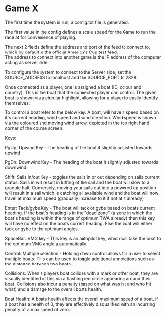 # Game X


The first time the system is run, a config.txt file is generated.

The first value in the config defines a scale speed for the Game to run the race at for convenience of playing.

The next 2 fields define the address and port of the feed to connect to, which by default is the official America's Cup test feed.  
The address to connect into another game is the IP address of the computer acting as server side.  

To configure the system to connect to the Server side, set the SOURCE_ADDRESS to localhost and the SOURCE_PORT to 2828.

Once connected as a player, one is assigned a boat (ID, colour and country).  This is the boat that the connected player can control.
The given boat is shown via a circular highlight, allowing for a player to easily identify themselves.

To control a boat refer to the below key.  A boat, will have a speed based on it's current heading, wind speed and wind direction.
Wind speed is shown via the coloured and moving wind arrow, depicted in the top right hand corner of the course screen.

Keys: 
       
   PgUp: Upwind Key - The heading of the boat it slightly adjusted towards upwind
    
   PgDn: Downwind Key - The heading of the boat it slightly adjusted towards downwind
    
   Shift: Sails in/out Key - toggles the sails in or out depending on sails current status.  Sails in will result in luffing of the sail
    and the boat will slow to a gradule halt.  Conversely, moving your sails out into a powered up position will result in a sail which
    is catching all avaliable wind and the boat will now travel at maximum speed (gradually increase to it if not at it already)
    
   Enter: Tack/gybe Key - The boat will tack or gybe based on boats current heading.  If the boat's heading is in the "dead zone"
    (a zone in which the boat's heading is within the range of optimum TWA already) then this key will have no effect on the 
     boats current heading.  Else the boat will either tack or gybe to the optimum angles.
     
   SpaceBar: VMG key - This key is an autopilot key, which will take the boat to the optimum VMG angle a automatically.

   Control: Multiple selection - Holding down control allows for a user to select multiple boats. This can be
     used to toggle additional annotations such as the distance between two boats.
   
   
Collisions:  When a players boat collides with a mark or other boat, they are visually identified of this via a flashing red circle
appearing around their boat.  Collisions also incur a penalty (based on what was hit and who hit what) and a damage to the overall
boats health.

Boat Health: A boats health affects the overall maximum speed of a boat, if a boat has a health of  0, they are effectively disqualified
with an incurring penalty of a max speed of zero.
